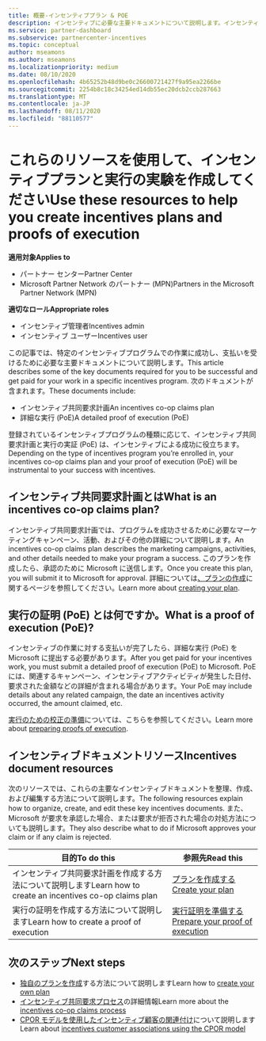 ```yaml
---
title: 概要-インセンティブプラン & POE
description: インセンティブに必要な主要ドキュメントについて説明します。インセンティブ共同要求計画や詳細な実行 (PoE) の実証などが含まれます。
ms.service: partner-dashboard
ms.subservice: partnercenter-incentives
ms.topic: conceptual
author: mseamons
ms.author: mseamons
ms.localizationpriority: medium
ms.date: 08/10/2020
ms.openlocfilehash: 4b65252b48d9be0c26600721427f9a95ea2266be
ms.sourcegitcommit: 2254b8c18c34254ed14db55ec20dcb2ccb287663
ms.translationtype: MT
ms.contentlocale: ja-JP
ms.lasthandoff: 08/11/2020
ms.locfileid: "88110577"
---
```

# <a name="use-these-resources-to-help-you-create-incentives-plans-and-proofs-of-execution"></a><span data-ttu-id="abe6f-103">これらのリソースを使用して、インセンティブプランと実行の実験を作成してください</span><span class="sxs-lookup"><span data-stu-id="abe6f-103">Use these resources to help you create incentives plans and proofs of execution</span></span>

<span data-ttu-id="abe6f-104">**適用対象**</span><span class="sxs-lookup"><span data-stu-id="abe6f-104">**Applies to**</span></span>

- <span data-ttu-id="abe6f-105">パートナー センター</span><span class="sxs-lookup"><span data-stu-id="abe6f-105">Partner Center</span></span>
- <span data-ttu-id="abe6f-106">Microsoft Partner Network のパートナー (MPN)</span><span class="sxs-lookup"><span data-stu-id="abe6f-106">Partners in the Microsoft Partner Network (MPN)</span></span>

<span data-ttu-id="abe6f-107">**適切なロール**</span><span class="sxs-lookup"><span data-stu-id="abe6f-107">**Appropriate roles**</span></span>

- <span data-ttu-id="abe6f-108">インセンティブ管理者</span><span class="sxs-lookup"><span data-stu-id="abe6f-108">Incentives admin</span></span>
- <span data-ttu-id="abe6f-109">インセンティブ ユーザー</span><span class="sxs-lookup"><span data-stu-id="abe6f-109">Incentives user</span></span>

<span data-ttu-id="abe6f-110">この記事では、特定のインセンティブプログラムでの作業に成功し、支払いを受けるために必要な主要ドキュメントについて説明します。</span><span class="sxs-lookup"><span data-stu-id="abe6f-110">This article describes some of the key documents required for you to be successful and get paid for your work in a specific incentives program.</span></span> <span data-ttu-id="abe6f-111">次のドキュメントが含まれます。</span><span class="sxs-lookup"><span data-stu-id="abe6f-111">These documents include:</span></span>

- <span data-ttu-id="abe6f-112">インセンティブ共同要求計画</span><span class="sxs-lookup"><span data-stu-id="abe6f-112">An incentives co-op claims plan</span></span>
- <span data-ttu-id="abe6f-113">詳細な実行 (PoE)</span><span class="sxs-lookup"><span data-stu-id="abe6f-113">A detailed proof of execution (PoE)</span></span>

<span data-ttu-id="abe6f-114">登録されているインセンティブプログラムの種類に応じて、インセンティブ共同要求計画と実行の実証 (PoE) は、インセンティブによる成功に役立ちます。</span><span class="sxs-lookup"><span data-stu-id="abe6f-114">Depending on the type of incentives program you’re enrolled in, your incentives co-op claims plan and your proof of execution (PoE) will be instrumental to your success with incentives.</span></span>

## <a name="what-is-an-incentives-co-op-claims-plan"></a><span data-ttu-id="abe6f-115">インセンティブ共同要求計画とは</span><span class="sxs-lookup"><span data-stu-id="abe6f-115">What is an incentives co-op claims plan?</span></span>

<span data-ttu-id="abe6f-116">インセンティブ共同要求計画では、プログラムを成功させるために必要なマーケティングキャンペーン、活動、およびその他の詳細について説明します。</span><span class="sxs-lookup"><span data-stu-id="abe6f-116">An incentives co-op claims plan describes the marketing campaigns, activities, and other details needed to make your program a success.</span></span> <span data-ttu-id="abe6f-117">このプランを作成したら、承認のために Microsoft に送信します。</span><span class="sxs-lookup"><span data-stu-id="abe6f-117">Once you create this plan, you will submit it to Microsoft for approval.</span></span> <span data-ttu-id="abe6f-118">詳細については[、プランの作成](incentives-create-your-plan.md)に関するページを参照してください。</span><span class="sxs-lookup"><span data-stu-id="abe6f-118">Learn more about [creating your plan](incentives-create-your-plan.md).</span></span>

## <a name="what-is-a-proof-of-execution-poe"></a><span data-ttu-id="abe6f-119">実行の証明 (PoE) とは何ですか。</span><span class="sxs-lookup"><span data-stu-id="abe6f-119">What is a proof of execution (PoE)?</span></span>

<span data-ttu-id="abe6f-120">インセンティブの作業に対する支払いが完了したら、詳細な実行 (PoE) を Microsoft に提出する必要があります。</span><span class="sxs-lookup"><span data-stu-id="abe6f-120">After you get paid for your incentives work, you must submit a detailed proof of execution (PoE) to Microsoft.</span></span> <span data-ttu-id="abe6f-121">PoE には、関連するキャンペーン、インセンティブアクティビティが発生した日付、要求された金額などの詳細が含まれる場合があります。</span><span class="sxs-lookup"><span data-stu-id="abe6f-121">Your PoE may include details about any related campaign, the date an incentives activity occurred, the amount claimed, etc.</span></span> 

<span data-ttu-id="abe6f-122">[実行のための校正の準備](incentives-prepare-your-proof-of-execution.md)については、こちらを参照してください。</span><span class="sxs-lookup"><span data-stu-id="abe6f-122">Learn more about [preparing proofs of execution](incentives-prepare-your-proof-of-execution.md).</span></span>

## <a name="incentives-document-resources"></a><span data-ttu-id="abe6f-123">インセンティブドキュメントリソース</span><span class="sxs-lookup"><span data-stu-id="abe6f-123">Incentives document resources</span></span>

<span data-ttu-id="abe6f-124">次のリソースでは、これらの主要なインセンティブドキュメントを整理、作成、および編集する方法について説明します。</span><span class="sxs-lookup"><span data-stu-id="abe6f-124">The following resources explain how to organize, create, and edit these key incentives documents.</span></span> <span data-ttu-id="abe6f-125">また、Microsoft が要求を承認した場合、または要求が拒否された場合の対処方法についても説明します。</span><span class="sxs-lookup"><span data-stu-id="abe6f-125">They also describe what to do if Microsoft approves your claim or if any claim is rejected.</span></span>

|  <span data-ttu-id="abe6f-126">**目的**</span><span class="sxs-lookup"><span data-stu-id="abe6f-126">**To do this**</span></span>  |  <span data-ttu-id="abe6f-127">**参照先**</span><span class="sxs-lookup"><span data-stu-id="abe6f-127">**Read this**</span></span>  |
|--------------|-----------|
| <span data-ttu-id="abe6f-128">インセンティブ共同要求計画を作成する方法について説明します</span><span class="sxs-lookup"><span data-stu-id="abe6f-128">Learn how to create an incentives co-op claims plan</span></span> | [<span data-ttu-id="abe6f-129">プランを作成する</span><span class="sxs-lookup"><span data-stu-id="abe6f-129">Create your plan</span></span>](incentives-create-your-plan.md)  |
<span data-ttu-id="abe6f-130">実行の証明を作成する方法について説明します</span><span class="sxs-lookup"><span data-stu-id="abe6f-130">Learn how to create a proof of execution</span></span> | [<span data-ttu-id="abe6f-131">実行証明を準備する</span><span class="sxs-lookup"><span data-stu-id="abe6f-131">Prepare your proof of execution</span></span>](incentives-prepare-your-proof-of-execution.md)  |

## <a name="next-steps"></a><span data-ttu-id="abe6f-132">次のステップ</span><span class="sxs-lookup"><span data-stu-id="abe6f-132">Next steps</span></span>

- <span data-ttu-id="abe6f-133">[独自のプランを作成](incentives-create-your-plan.md)する方法について説明します</span><span class="sxs-lookup"><span data-stu-id="abe6f-133">Learn how to [create your own plan](incentives-create-your-plan.md)</span></span>
- <span data-ttu-id="abe6f-134">[インセンティブ共同要求プロセス](claims-overview.md)の詳細情報</span><span class="sxs-lookup"><span data-stu-id="abe6f-134">Learn more about the [incentives co-op claims process](claims-overview.md)</span></span>
- <span data-ttu-id="abe6f-135">[CPOR モデルを使用したインセンティブ顧客の関連付け](submit-osa-claim.md)について説明します</span><span class="sxs-lookup"><span data-stu-id="abe6f-135">Learn about [incentives customer associations using the CPOR model](submit-osa-claim.md)</span></span>